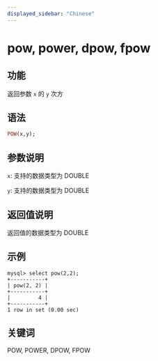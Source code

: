 ```yaml
---
displayed_sidebar: "Chinese"
---
```


# pow, power, dpow, fpow

## 功能

返回参数 `x` 的 `y` 次方

## 语法

```Haskell
POW(x,y);
```

## 参数说明

`x`: 支持的数据类型为 DOUBLE

`y`: 支持的数据类型为 DOUBLE

## 返回值说明

返回值的数据类型为 DOUBLE

## 示例

```Plain Text
mysql> select pow(2,2);
+-----------+
| pow(2, 2) |
+-----------+
|         4 |
+-----------+
1 row in set (0.00 sec)
```

## 关键词

POW, POWER, DPOW, FPOW
